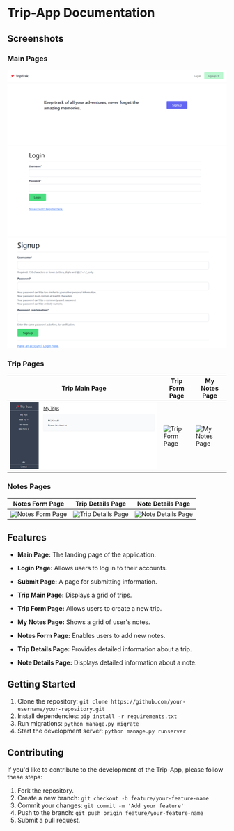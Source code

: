 # Trip-App Documentation

## Screenshots

### Main Pages

![Main Page](MainPage.png) ![Login Page](LoginPage.png) ![Submit Page](SignUpPage.png)

### Trip Pages

| Trip Main Page | Trip Form Page | My Notes Page |
| --- | --- | --- |
| ![Trip Main Page](TripMainPage.png) | ![Trip Form Page](TripFormPage.png) | ![My Notes Page](MyNotesPage.png) |

### Notes Pages

| Notes Form Page | Trip Details Page | Note Details Page |
| --- | --- | --- |
| ![Notes Form Page](NotesFormPage.png) | ![Trip Details Page](TripDetailsPage.png) | ![Note Details Page](NoteDetailsPage.png) |

## Features

- **Main Page:** The landing page of the application.
- **Login Page:** Allows users to log in to their accounts.
- **Submit Page:** A page for submitting information.

- **Trip Main Page:** Displays a grid of trips.
- **Trip Form Page:** Allows users to create a new trip.
- **My Notes Page:** Shows a grid of user's notes.

- **Notes Form Page:** Enables users to add new notes.
- **Trip Details Page:** Provides detailed information about a trip.
- **Note Details Page:** Displays detailed information about a note.

## Getting Started

1. Clone the repository: `git clone https://github.com/your-username/your-repository.git`
2. Install dependencies: `pip install -r requirements.txt`
3. Run migrations: `python manage.py migrate`
4. Start the development server: `python manage.py runserver`

## Contributing

If you'd like to contribute to the development of the Trip-App, please follow these steps:

1. Fork the repository.
2. Create a new branch: `git checkout -b feature/your-feature-name`
3. Commit your changes: `git commit -m 'Add your feature'`
4. Push to the branch: `git push origin feature/your-feature-name`
5. Submit a pull request.
